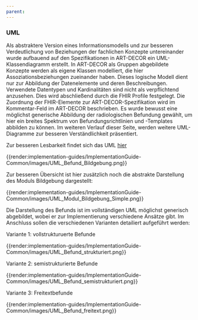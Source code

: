 ```yaml
---
parent:
---
```

### UML
Als abstraktere Version eines Informationsmodells und zur besseren Verdeutlichung von Beziehungen der fachlichen Konzepte untereinander wurde aufbauend auf den Spezifikationen in ART-DECOR ein UML-Klassendiagramm erstellt. In ART-DECOR als Gruppen abgebildete Konzepte werden als eigene Klassen modelliert, die hier Assoziationsbeziehungen zueinander haben. Dieses logische Modell dient nur zur Abbildung der Datenelemente und deren Beschreibungen. Verwendete Datentypen und Kardinalitäten sind nicht als verpflichtend anzusehen. Dies wird abschließend durch die FHIR Profile festgelegt. Die Zuordnung der FHIR-Elemente zur ART-DECOR-Spezifikation wird im Kommentar-Feld im ART-DECOR beschrieben. Es wurde bewusst eine möglichst generische Abbildung der radiologischen Befundung gewählt, um hier ein breites Spektrum von Befundungsrichtlinien und -Templates abbilden zu können. Im weiteren Verlauf dieser Seite, werden weitere UML-Diagramme zur besseren Verständlichkeit präsentiert.

Zur besseren Lesbarkeit findet sich das UML [hier](https://simplifier.net/medizininformatik-initiative-modul-bildgebung/guides-implementationguide-common-images-uml-befund-bildgebung)

{{render:implementation-guides/ImplementationGuide-Common/images/UML_Befund_Bildgebung.png}}


Zur besseren Übersicht ist hier zusätzlich noch die abstrakte Darstellung des Moduls Bildgebung dargestellt:
 
{{render:implementation-guides/ImplementationGuide-Common/images/UML_Modul_Bildgebung_Simple.png}}



Die Darstellung des Befunds ist im vollständigen UML möglichst generisch abgebildet, wobei er zur Implementierung verschiedene Ansätze gibt. Im Anschluss sollen die verschiedenen Varianten detailiert aufgeführt werden:

Variante 1: vollstrukturuerte Befunde

{{render:implementation-guides/ImplementationGuide-Common/images/UML_Befund_strukturiert.png}}

Variante 2: semistrukturierte Befunde

{{render:implementation-guides/ImplementationGuide-Common/images/UML_Befund_semistrukturiert.png}}

Variante 3: Freitextbefunde

{{render:implementation-guides/ImplementationGuide-Common/images/UML_Befund_freitext.png}}
